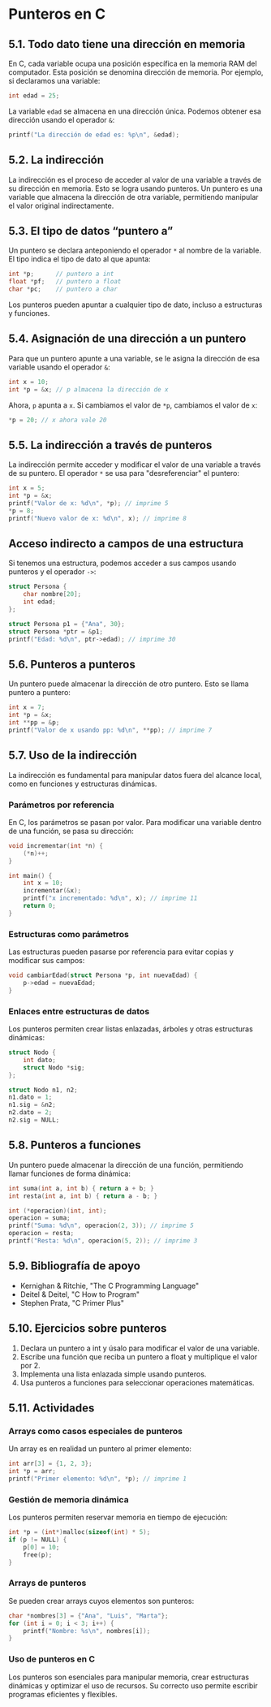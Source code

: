 # Punteros en C

## 5.1. Todo dato tiene una dirección en memoria
En C, cada variable ocupa una posición específica en la memoria RAM del computador. Esta posición se denomina dirección de memoria. Por ejemplo, si declaramos una variable:

```c
int edad = 25;
```

La variable `edad` se almacena en una dirección única. Podemos obtener esa dirección usando el operador `&`:

```c
printf("La dirección de edad es: %p\n", &edad);
```

## 5.2. La indirección
La indirección es el proceso de acceder al valor de una variable a través de su dirección en memoria. Esto se logra usando punteros. Un puntero es una variable que almacena la dirección de otra variable, permitiendo manipular el valor original indirectamente.

## 5.3. El tipo de datos “puntero a”
Un puntero se declara anteponiendo el operador `*` al nombre de la variable. El tipo indica el tipo de dato al que apunta:

```c
int *p;      // puntero a int
float *pf;   // puntero a float
char *pc;    // puntero a char
```

Los punteros pueden apuntar a cualquier tipo de dato, incluso a estructuras y funciones.

## 5.4. Asignación de una dirección a un puntero
Para que un puntero apunte a una variable, se le asigna la dirección de esa variable usando el operador `&`:

```c
int x = 10;
int *p = &x; // p almacena la dirección de x
```

Ahora, `p` apunta a `x`. Si cambiamos el valor de `*p`, cambiamos el valor de `x`:

```c
*p = 20; // x ahora vale 20
```

## 5.5. La indirección a través de punteros
La indirección permite acceder y modificar el valor de una variable a través de su puntero. El operador `*` se usa para "desreferenciar" el puntero:

```c
int x = 5;
int *p = &x;
printf("Valor de x: %d\n", *p); // imprime 5
*p = 8;
printf("Nuevo valor de x: %d\n", x); // imprime 8
```

## Acceso indirecto a campos de una estructura
Si tenemos una estructura, podemos acceder a sus campos usando punteros y el operador `->`:

```c
struct Persona {
    char nombre[20];
    int edad;
};

struct Persona p1 = {"Ana", 30};
struct Persona *ptr = &p1;
printf("Edad: %d\n", ptr->edad); // imprime 30
```

## 5.6. Punteros a punteros
Un puntero puede almacenar la dirección de otro puntero. Esto se llama puntero a puntero:

```c
int x = 7;
int *p = &x;
int **pp = &p;
printf("Valor de x usando pp: %d\n", **pp); // imprime 7
```

## 5.7. Uso de la indirección
La indirección es fundamental para manipular datos fuera del alcance local, como en funciones y estructuras dinámicas.

### Parámetros por referencia
En C, los parámetros se pasan por valor. Para modificar una variable dentro de una función, se pasa su dirección:

```c
void incrementar(int *n) {
    (*n)++;
}

int main() {
    int x = 10;
    incrementar(&x);
    printf("x incrementado: %d\n", x); // imprime 11
    return 0;
}
```

### Estructuras como parámetros
Las estructuras pueden pasarse por referencia para evitar copias y modificar sus campos:

```c
void cambiarEdad(struct Persona *p, int nuevaEdad) {
    p->edad = nuevaEdad;
}
```

### Enlaces entre estructuras de datos
Los punteros permiten crear listas enlazadas, árboles y otras estructuras dinámicas:

```c
struct Nodo {
    int dato;
    struct Nodo *sig;
};

struct Nodo n1, n2;
n1.dato = 1;
n1.sig = &n2;
n2.dato = 2;
n2.sig = NULL;
```

## 5.8. Punteros a funciones
Un puntero puede almacenar la dirección de una función, permitiendo llamar funciones de forma dinámica:

```c
int suma(int a, int b) { return a + b; }
int resta(int a, int b) { return a - b; }

int (*operacion)(int, int);
operacion = suma;
printf("Suma: %d\n", operacion(2, 3)); // imprime 5
operacion = resta;
printf("Resta: %d\n", operacion(5, 2)); // imprime 3
```

## 5.9. Bibliografía de apoyo
- Kernighan & Ritchie, "The C Programming Language"
- Deitel & Deitel, "C How to Program"
- Stephen Prata, "C Primer Plus"

## 5.10. Ejercicios sobre punteros
1. Declara un puntero a int y úsalo para modificar el valor de una variable.
2. Escribe una función que reciba un puntero a float y multiplique el valor por 2.
3. Implementa una lista enlazada simple usando punteros.
4. Usa punteros a funciones para seleccionar operaciones matemáticas.

## 5.11. Actividades

### Arrays como casos especiales de punteros
Un array es en realidad un puntero al primer elemento:

```c
int arr[3] = {1, 2, 3};
int *p = arr;
printf("Primer elemento: %d\n", *p); // imprime 1
```

### Gestión de memoria dinámica
Los punteros permiten reservar memoria en tiempo de ejecución:

```c
int *p = (int*)malloc(sizeof(int) * 5);
if (p != NULL) {
    p[0] = 10;
    free(p);
}
```

### Arrays de punteros
Se pueden crear arrays cuyos elementos son punteros:

```c
char *nombres[3] = {"Ana", "Luis", "Marta"};
for (int i = 0; i < 3; i++) {
    printf("Nombre: %s\n", nombres[i]);
}
```

### Uso de punteros en C
Los punteros son esenciales para manipular memoria, crear estructuras dinámicas y optimizar el uso de recursos. Su correcto uso permite escribir programas eficientes y flexibles.
